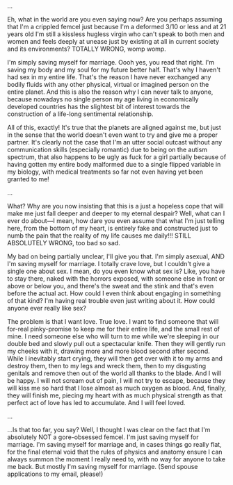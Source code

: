 <!--t I&#039;m saving myself for marriage. t-->
<!--d ... Eh, what in the world are you even saying now? Are you perhaps assuming that I&#039;m a crippled femcel just because I&#039;m a deformed 3/10 or d-->
<!--tag Random tag-->

<!--image https://chpic.su/save2/ru/stickers/colored_emotions_cursed2/020/f=webp_c=png_bg=transparent/ image-->

...

Eh, what in the world are you even saying now? Are you perhaps assuming that I'm a crippled femcel just because I'm a deformed 3/10 or less and at 21 years old I'm still a kissless hugless virgin who can't speak to both men and women and feels deeply at unease just by existing at all in current society and its environments? TOTALLY WRONG, womp womp.

I'm simply saving myself for marriage. Oooh yes, you read that right. I'm saving my body and my soul for my future better half. That's why I haven't had sex in my entire life. That's the reason I have never exchanged any bodily fluids with any other physical, virtual or imagined person on the entire planet. And this is also the reason why I can never talk to anyone, because nowadays no single person my age living in economically developed countries has the slightest bit of interest towards the construction of a life-long sentimental relationship.

All of this, exactly! It's true that the planets are aligned against me, but just in the sense that the world doesn't even want to try and give me a proper partner. It's clearly not the case that I'm an utter social outcast without any communication skills (especially romantic) due to being on the autism spectrum, that also happens to be ugly as fuck for a girl partially because of having gotten my entire body malformed due to a single flipped variable in my biology, with medical treatments so far not even having yet been granted to me!

...

What? Why are you now insisting that this is a just a hopeless cope that will make me just fall deeper and deeper to my eternal despair? Well, what can I ever do about—I mean, how dare you even assume that what I'm just telling here, from the bottom of my heart, is entirely fake and constructed just to numb the pain that the reality of my life causes me daily!!! STILL ABSOLUTELY WRONG, too bad so sad.

My bad on being partially unclear, I'll give you that. I'm simply asexual, AND I'm saving myself for marriage. I totally crave love, but I couldn't give a single one about sex. I mean, do you even know what sex is? Like, you have to stay there, naked with the horrors exposed, with someone else in front or above or below you, and there's the sweat and the stink and that's even before the actual act. How could I even think about engaging in something of that kind? I'm having real trouble even just writing about it. How could anyone ever really like sex?

The problem is that I want love. True love. I want to find someone that will for-real pinky-promise to keep me for their entire life, and the small rest of mine. I need someone else who will turn to me while we're sleeping in our double bed and slowly pull out a spectacular knife. Then they will gently run my cheeks with it, drawing more and more blood second after second. While I inevitably start crying, they will then get over with it to my arms and destroy them, then to my legs and wreck them, then to my disgusting genitals and remove then out of the world all thanks to the blade. And I will be happy. I will not scream out of pain, I will not try to escape, because they will kiss me so hard that I lose almost as much oxygen as blood. And, finally, they will finish me, piecing my heart with as much physical strength as that perfect act of love has led to accumulate. And I will feel loved.

...

...Is that too far, you say? Well, I thought I was clear on the fact that I'm absolutely NOT a gore-obsessed femcel. I'm just saving myself for marriage. I'm saving myself for marriage and, in cases things go really flat, for the final eternal void that the rules of physics and anatomy ensure I can always summon the moment I really need to, with no way for anyone to take me back. But mostly I'm saving myself for marriage. (Send spouse applications to my email, please!)